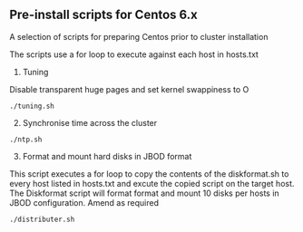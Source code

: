 ## Pre-install scripts for Centos 6.x

A selection of scripts for preparing Centos prior to cluster installation

The scripts use a for loop to execute against each host in hosts.txt

1. Tuning

Disable transparent huge pages and set kernel swappiness to O

```
./tuning.sh
``` 

2. Synchronise time across the cluster

```
./ntp.sh
``` 

3. Format and mount hard disks in JBOD format

This script executes a for loop to copy the contents of the diskformat.sh to every host listed in hosts.txt and excute the copied script on the target host. The Diskformat script will format format and mount 10 disks per hosts in JBOD configuration. Amend as required

```
./distributer.sh
``` 